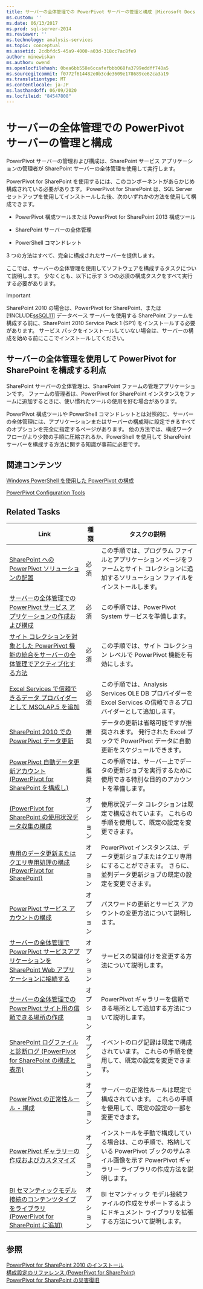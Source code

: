 ```yaml
---
title: サーバーの全体管理での PowerPivot サーバーの管理と構成 |Microsoft Docs
ms.custom: ''
ms.date: 06/13/2017
ms.prod: sql-server-2014
ms.reviewer: ''
ms.technology: analysis-services
ms.topic: conceptual
ms.assetid: 2cdbfdc5-45a9-4000-a03d-318cc7ac8fe9
author: minewiskan
ms.author: owend
ms.openlocfilehash: 0bea6bb558e6ccafefbbb068fa3799eddff748a5
ms.sourcegitcommit: f0772f614482e0b3cde3609e178689ce62ca3a19
ms.translationtype: MT
ms.contentlocale: ja-JP
ms.lasthandoff: 06/09/2020
ms.locfileid: "84547808"
---
```

# <a name="powerpivot-server-administration-and-configuration-in-central-administration"></a>サーバーの全体管理での PowerPivot サーバーの管理と構成
  PowerPivot サーバーの管理および構成は、SharePoint サービス アプリケーションの管理者が SharePoint サーバーの全体管理を使用して実行します。  
  
 PowerPivot for SharePoint を使用するには、このコンポーネントがあらかじめ構成されている必要があります。 PowerPivot for SharePoint は、SQL Server セットアップを使用してインストールした後、次のいずれかの方法を使用して構成できます。  
  
-   PowerPivot 構成ツールまたは PowerPivot for SharePoint 2013 構成ツール  
  
-   SharePoint サーバーの全体管理  
  
-   PowerShell コマンドレット  
  
 3 つの方法はすべて、完全に構成されたサーバーを提供します。  
  
 ここでは、サーバーの全体管理を使用してソフトウェアを構成するタスクについて説明します。 少なくとも、以下に示す 3 つの必須の構成タスクをすべて実行する必要があります。  
  
> [!IMPORTANT]  
>  SharePoint 2010 の場合は、PowerPivot for SharePoint、または [!INCLUDE[ssSQL11](../../includes/sssql11-md.md)] データベース サーバーを使用する SharePoint ファームを構成する前に、SharePoint 2010 Service Pack 1 (SP1) をインストールする必要があります。 サービス パックをインストールしていない場合は、サーバーの構成を始める前にここでインストールしてください。  
  
## <a name="benefits-of-configuring-powerpivot-for-sharepoint-using-central-administration"></a>サーバーの全体管理を使用して PowerPivot for SharePoint を構成する利点  
 SharePoint サーバーの全体管理は、SharePoint ファームの管理アプリケーションです。 ファームの管理者は、PowerPivot for SharePoint インスタンスをファームに追加するときに、使い慣れたツールの使用を好む場合があります。  
  
 PowerPivot 構成ツールや PowerShell コマンドレットとは対照的に、サーバーの全体管理には、アプリケーションまたはサーバーの構成時に設定できるすべてのオプションを完全に指定するページがあります。 他の方法では、構成ワークフローがより少数の手順に圧縮されるか、PowerShell を使用して SharePoint サーバーを構成する方法に関する知識が事前に必要です。  
  
## <a name="related-content"></a>関連コンテンツ  
 [Windows PowerShell を使用した PowerPivot の構成](power-pivot-configuration-using-windows-powershell.md)  
  
 [PowerPivot Configuration Tools](power-pivot-configuration-tools.md)  
  
## <a name="related-tasks"></a>Related Tasks  
  
|Link|種類|タスクの説明|  
|----------|----------|----------------------|  
|[SharePoint への PowerPivot ソリューションの配置](deploy-power-pivot-solutions-to-sharepoint.md)|必須|この手順では、プログラム ファイルとアプリケーション ページをファームとサイト コレクションに追加するソリューション ファイルをインストールします。|  
|[サーバーの全体管理での PowerPivot サービス アプリケーションの作成および構成](create-and-configure-power-pivot-service-application-in-ca.md)|必須|この手順では、PowerPivot System サービスを準備します。|  
|[サイト コレクションを対象とした PowerPivot 機能の統合をサーバーの全体管理でアクティブ化する方法](activate-power-pivot-integration-for-site-collections-in-ca.md)|必須|この手順では、サイト コレクション レベルで PowerPivot 機能を有効にします。|  
|[Excel Services で信頼できるデータ プロバイダーとして MSOLAP.5 を追加](add-msolap-5-as-a-trusted-data-provider-in-excel-services.md)|必須|この手順では、Analysis Services OLE DB プロバイダーを Excel Services の信頼できるプロバイダーとして追加します。|  
|[SharePoint 2010 での PowerPivot データ更新](../powerpivot-data-refresh-with-sharepoint-2010.md)|推奨|データの更新は省略可能ですが推奨されます。 発行された Excel ブックで PowerPivot データに自動更新をスケジュールできます。|  
|[PowerPivot 自動データ更新アカウント &#40;PowerPivot for SharePoint を構成し&#41;](../configure-unattended-data-refresh-account-powerpivot-sharepoint.md)|推奨|この手順では、サーバー上でデータの更新ジョブを実行するために使用できる特別な目的のアカウントを準備します。|  
|[&#40;PowerPivot for SharePoint の使用状況データ収集の構成](configure-usage-data-collection-for-power-pivot-for-sharepoint.md)|オプション|使用状況データ コレクションは既定で構成されています。 これらの手順を使用して、既定の設定を変更できます。|  
|[専用のデータ更新またはクエリ専用処理の構成 &#40;PowerPivot for SharePoint&#41;](../configure-dedicated-data-refresh-query-only-processing-powerpivot-sharepoint.md)|オプション|PowerPivot インスタンスは、データ更新ジョブまたはクエリ専用にすることができます。 さらに、並列データ更新ジョブの既定の設定を変更できます。|  
|[PowerPivot サービス アカウントの構成](configure-power-pivot-service-accounts.md)|オプション|パスワードの更新とサービス アカウントの変更方法について説明します。|  
|[サーバーの全体管理で PowerPivot サービスアプリケーションを SharePoint Web アプリケーションに接続する](connect-power-pivot-service-app-to-sharepoint-web-app-in-ca.md)|オプション|サービスの関連付けを変更する方法について説明します。|  
|[サーバーの全体管理での PowerPivot サイト用の信頼できる場所の作成](create-a-trusted-location-for-power-pivot-sites-in-central-administration.md)|オプション|PowerPivot ギャラリーを信頼できる場所として追加する方法について説明します。|  
|[SharePoint ログファイルと診断ログ &#40;PowerPivot for SharePoint の構成と表示&#41;](configure-and-view-sharepoint-and-diagnostic-logging.md)|オプション|イベントのログ記録は既定で構成されています。 これらの手順を使用して、既定の設定を変更できます。|  
|[PowerPivot の正常性ルール - 構成](configure-power-pivot-health-rules.md)|オプション|サーバーの正常性ルールは既定で構成されています。 これらの手順を使用して、既定の設定の一部を変更できます。|  
|[PowerPivot ギャラリーの作成およびカスタマイズ](create-and-customize-power-pivot-gallery.md)|オプション|インストールを手動で構成している場合は、この手順で、格納している PowerPivot ブックのサムネイル画像を示す PowerPivot ギャラリー ライブラリの作成方法を説明します。|  
|[BI セマンティックモデル接続のコンテンツタイプをライブラリ &#40;PowerPivot for SharePoint に追加&#41;](add-bi-semantic-model-connection-content-type-to-library.md)|オプション|BI セマンティック モデル接続ファイルの作成をサポートするようにドキュメント ライブラリを拡張する方法について説明します。|  
  
## <a name="see-also"></a>参照  
 [PowerPivot for SharePoint 2010 のインストール](../../sql-server/install/powerpivot-for-sharepoint-2010-installation.md)   
 [構成設定のリファレンス &#40;PowerPivot for SharePoint&#41;](configuration-setting-reference-power-pivot-for-sharepoint.md)   
 [PowerPivot for SharePoint の災害復旧](https://go.microsoft.com/fwlink/p/?LinkId=389570)  
  
  
